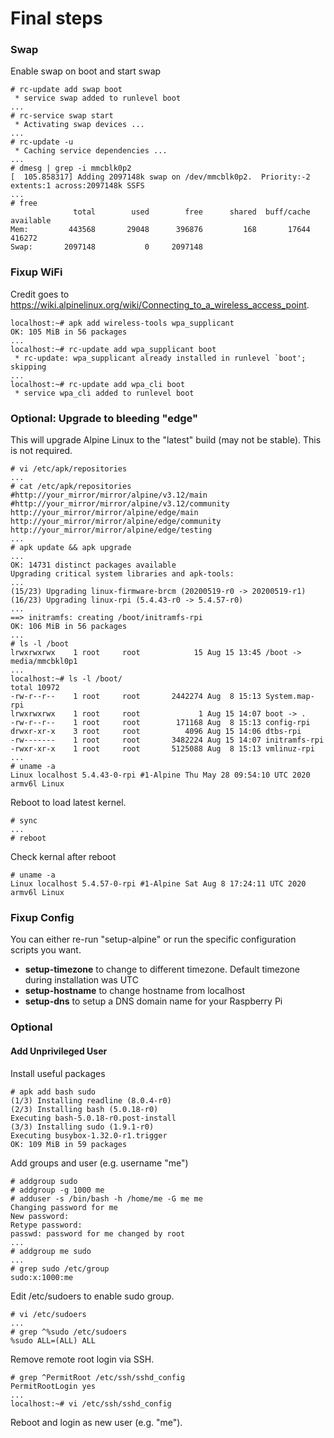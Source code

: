 # Final steps

### Swap

Enable swap on boot and start swap

```
# rc-update add swap boot
 * service swap added to runlevel boot
...
# rc-service swap start
 * Activating swap devices ...  
...
# rc-update -u
 * Caching service dependencies ...   
...
# dmesg | grep -i mmcblk0p2
[  105.858317] Adding 2097148k swap on /dev/mmcblk0p2.  Priority:-2 extents:1 across:2097148k SSFS
...
# free
              total        used        free      shared  buff/cache   available
Mem:         443568       29048      396876         168       17644      416272
Swap:       2097148           0     2097148
```

### Fixup WiFi

Credit goes to https://wiki.alpinelinux.org/wiki/Connecting_to_a_wireless_access_point.

```
localhost:~# apk add wireless-tools wpa_supplicant
OK: 105 MiB in 56 packages
...
localhost:~# rc-update add wpa_supplicant boot
 * rc-update: wpa_supplicant already installed in runlevel `boot'; skipping
...
localhost:~# rc-update add wpa_cli boot
 * service wpa_cli added to runlevel boot
```

### Optional: Upgrade to bleeding "edge" 

This will upgrade Alpine Linux to the "latest" build (may not be stable).  This is not required.

```
# vi /etc/apk/repositories
...
# cat /etc/apk/repositories
#http://your_mirror/mirror/alpine/v3.12/main
#http://your_mirror/mirror/alpine/v3.12/community
http://your_mirror/mirror/alpine/edge/main
http://your_mirror/mirror/alpine/edge/community
http://your_mirror/mirror/alpine/edge/testing
...
# apk update && apk upgrade
...
OK: 14731 distinct packages available
Upgrading critical system libraries and apk-tools:
...
(15/23) Upgrading linux-firmware-brcm (20200519-r0 -> 20200519-r1)
(16/23) Upgrading linux-rpi (5.4.43-r0 -> 5.4.57-r0)
...
==> initramfs: creating /boot/initramfs-rpi
OK: 106 MiB in 56 packages
...
# ls -l /boot
lrwxrwxrwx    1 root     root            15 Aug 15 13:45 /boot -> media/mmcbkl0p1
...
localhost:~# ls -l /boot/
total 10972
-rw-r--r--    1 root     root       2442274 Aug  8 15:13 System.map-rpi
lrwxrwxrwx    1 root     root             1 Aug 15 14:07 boot -> .
-rw-r--r--    1 root     root        171168 Aug  8 15:13 config-rpi
drwxr-xr-x    3 root     root          4096 Aug 15 14:06 dtbs-rpi
-rw-------    1 root     root       3482224 Aug 15 14:07 initramfs-rpi
-rwxr-xr-x    1 root     root       5125088 Aug  8 15:13 vmlinuz-rpi
...
# uname -a
Linux localhost 5.4.43-0-rpi #1-Alpine Thu May 28 09:54:10 UTC 2020 armv6l Linux
```

Reboot to load latest kernel.

```
# sync
...
# reboot
```

Check kernal after reboot

```
# uname -a
Linux localhost 5.4.57-0-rpi #1-Alpine Sat Aug 8 17:24:11 UTC 2020 armv6l Linux
```


### Fixup Config

You can either re-run "setup-alpine" or run the specific configuration scripts you want.

* __setup-timezone__ to change to different timezone.  Default timezone during installation was UTC
* __setup-hostname__ to change hostname from localhost
* __setup-dns__ to setup a DNS domain name for your Raspberry Pi


### Optional

#### Add Unprivileged User


Install useful packages

```
# apk add bash sudo
(1/3) Installing readline (8.0.4-r0)
(2/3) Installing bash (5.0.18-r0)
Executing bash-5.0.18-r0.post-install
(3/3) Installing sudo (1.9.1-r0)
Executing busybox-1.32.0-r1.trigger
OK: 109 MiB in 59 packages
```

Add groups and user (e.g. username "me")
```
# addgroup sudo
# addgroup -g 1000 me
# adduser -s /bin/bash -h /home/me -G me me
Changing password for me
New password:
Retype password:
passwd: password for me changed by root
...
# addgroup me sudo
...
# grep sudo /etc/group
sudo:x:1000:me
```

Edit /etc/sudoers to enable sudo group.

```
# vi /etc/sudoers
...
# grep ^%sudo /etc/sudoers
%sudo ALL=(ALL) ALL
```

Remove remote root login via SSH.

```
# grep ^PermitRoot /etc/ssh/sshd_config
PermitRootLogin yes
...
localhost:~# vi /etc/ssh/sshd_config
```

Reboot and login as new user (e.g. "me").



